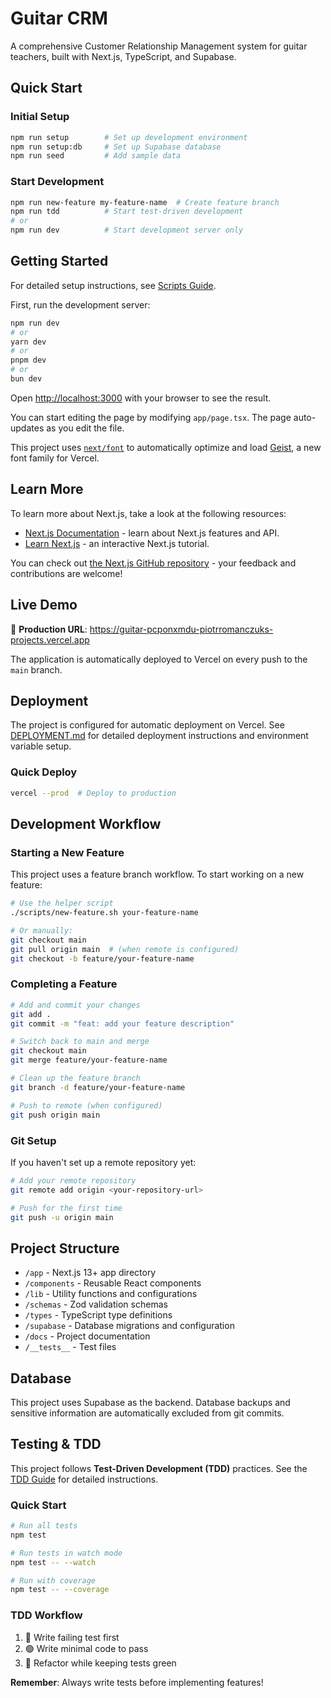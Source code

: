 # Guitar CRM

A comprehensive Customer Relationship Management system for guitar teachers, built with Next.js, TypeScript, and Supabase.

## Quick Start

### Initial Setup

```bash
npm run setup        # Set up development environment
npm run setup:db     # Set up Supabase database
npm run seed         # Add sample data
```

### Start Development

```bash
npm run new-feature my-feature-name  # Create feature branch
npm run tdd          # Start test-driven development
# or
npm run dev          # Start development server only
```

## Getting Started

For detailed setup instructions, see [Scripts Guide](./scripts/README.md).

First, run the development server:

```bash
npm run dev
# or
yarn dev
# or
pnpm dev
# or
bun dev
```

Open [http://localhost:3000](http://localhost:3000) with your browser to see the result.

You can start editing the page by modifying `app/page.tsx`. The page auto-updates as you edit the file.

This project uses [`next/font`](https://nextjs.org/docs/app/building-your-application/optimizing/fonts) to automatically optimize and load [Geist](https://vercel.com/font), a new font family for Vercel.

## Learn More

To learn more about Next.js, take a look at the following resources:

- [Next.js Documentation](https://nextjs.org/docs) - learn about Next.js features and API.
- [Learn Next.js](https://nextjs.org/learn) - an interactive Next.js tutorial.

You can check out [the Next.js GitHub repository](https://github.com/vercel/next.js) - your feedback and contributions are welcome!

## Live Demo

🚀 **Production URL**: https://guitar-pcponxmdu-piotrromanczuks-projects.vercel.app

The application is automatically deployed to Vercel on every push to the `main` branch.

## Deployment

The project is configured for automatic deployment on Vercel. See [DEPLOYMENT.md](./DEPLOYMENT.md) for detailed deployment instructions and environment variable setup.

### Quick Deploy
```bash
vercel --prod  # Deploy to production
```

## Development Workflow

### Starting a New Feature

This project uses a feature branch workflow. To start working on a new feature:

```bash
# Use the helper script
./scripts/new-feature.sh your-feature-name

# Or manually:
git checkout main
git pull origin main  # (when remote is configured)
git checkout -b feature/your-feature-name
```

### Completing a Feature

```bash
# Add and commit your changes
git add .
git commit -m "feat: add your feature description"

# Switch back to main and merge
git checkout main
git merge feature/your-feature-name

# Clean up the feature branch
git branch -d feature/your-feature-name

# Push to remote (when configured)
git push origin main
```

### Git Setup

If you haven't set up a remote repository yet:

```bash
# Add your remote repository
git remote add origin <your-repository-url>

# Push for the first time
git push -u origin main
```

## Project Structure

- `/app` - Next.js 13+ app directory
- `/components` - Reusable React components
- `/lib` - Utility functions and configurations
- `/schemas` - Zod validation schemas
- `/types` - TypeScript type definitions
- `/supabase` - Database migrations and configuration
- `/docs` - Project documentation
- `/__tests__` - Test files

## Database

This project uses Supabase as the backend. Database backups and sensitive information are automatically excluded from git commits.

## Testing & TDD

This project follows **Test-Driven Development (TDD)** practices. See the [TDD Guide](./docs/TDD_GUIDE.md) for detailed instructions.

### Quick Start

```bash
# Run all tests
npm test

# Run tests in watch mode
npm test -- --watch

# Run with coverage
npm test -- --coverage
```

### TDD Workflow

1. 🔴 Write failing test first
2. 🟢 Write minimal code to pass
3. 🔵 Refactor while keeping tests green

**Remember**: Always write tests before implementing features!
